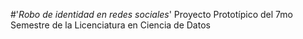 #'*Robo de identidad en redes sociales*'
Proyecto Prototípico del 7mo Semestre de la Licenciatura en Ciencia de Datos
